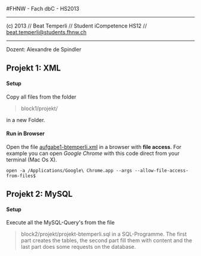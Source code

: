 #FHNW - Fach dbC - HS2013

---

(c) 2013 // Beat Temperli
// Student iCompetence HS12
// beat.temperli@students.fhnw.ch

---

Dozent: Alexandre de Spindler

## Projekt 1: **XML**

#### Setup
Copy all files from the folder
> block1/projekt/

in a new Folder.

#### Run in Browser
Open the file [aufgabe1-btemperli.xml](https://github.com/btemperli/fhnw-dbc/blob/master/block1/projekt/aufgabe1/aufgabe1-btemperli.xml)
in a browser with **file access**. For example you can open *Google Chrome* with this code direct from your terminal (Mac Os X).

`open -a /Applications/Google\ Chrome.app --args --allow-file-access-from-files$`

## Projekt 2: **MySQL**

#### Setup
Execute all the MySQL-Query's from the file
> block2/projekt/projekt-btemperli.sql
in a SQL-Programme.
The first part creates the tables, the second part fill them with content and the last part does some requests on the database.